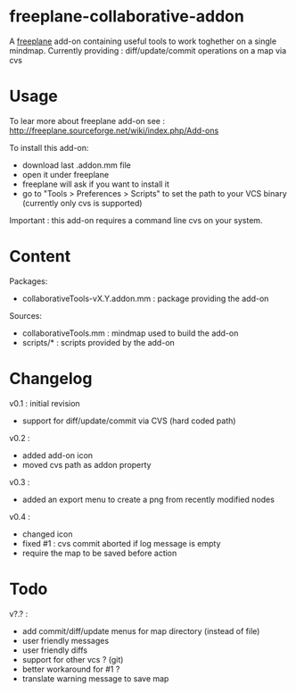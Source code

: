 freeplane-collaborative-addon
=============================

A [freeplane](http://freeplane.sourceforge.net/) add-on containing useful tools to work toghether on a single mindmap.
Currently providing : diff/update/commit operations on a map via cvs


Usage
=============================

To lear more about freeplane add-on see : http://freeplane.sourceforge.net/wiki/index.php/Add-ons

To install this add-on:
* download last .addon.mm file
* open it under freeplane
* freeplane will ask if you want to install it
* go to "Tools > Preferences > Scripts" to set the path to your VCS binary (currently only cvs is supported)

Important : this add-on requires a command line cvs on your system.

Content
=============================

Packages:
- collaborativeTools-vX.Y.addon.mm : package providing the add-on

Sources:
- collaborativeTools.mm : mindmap used to build the add-on
- scripts/* : scripts provided by the add-on


Changelog
=============================

v0.1 : initial revision
* support for diff/update/commit via CVS (hard coded path)

v0.2 :
- added add-on icon
- moved cvs path as addon property

v0.3 :
- added an export menu to create a png from recently modified nodes

v0.4 :
- changed icon
- fixed #1 : cvs commit aborted if log message is empty
- require the map to be saved before action

Todo
=============================



v?.? :
- add commit/diff/update menus for map directory (instead of file)
- user friendly messages
- user friendly diffs
- support for other vcs ? (git)
- better workaround for #1 ?
- translate warning message to save map